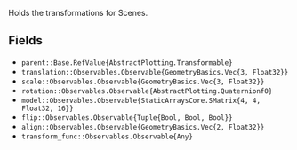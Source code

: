 Holds the transformations for Scenes.

## Fields

  * `parent::Base.RefValue{AbstractPlotting.Transformable}`
  * `translation::Observables.Observable{GeometryBasics.Vec{3, Float32}}`
  * `scale::Observables.Observable{GeometryBasics.Vec{3, Float32}}`
  * `rotation::Observables.Observable{AbstractPlotting.Quaternionf0}`
  * `model::Observables.Observable{StaticArraysCore.SMatrix{4, 4, Float32, 16}}`
  * `flip::Observables.Observable{Tuple{Bool, Bool, Bool}}`
  * `align::Observables.Observable{GeometryBasics.Vec{2, Float32}}`
  * `transform_func::Observables.Observable{Any}`
